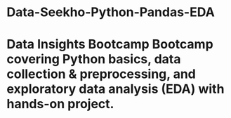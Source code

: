 # Data-Seekho-Python-Pandas-EDA
# Data Insights Bootcamp Bootcamp covering Python basics, data collection &amp; preprocessing, and exploratory data analysis (EDA) with hands-on project.
